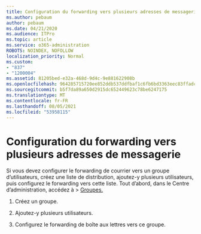 ```yaml
---
title: Configuration du forwarding vers plusieurs adresses de messagerie
ms.author: pebaum
author: pebaum
ms.date: 04/21/2020
ms.audience: ITPro
ms.topic: article
ms.service: o365-administration
ROBOTS: NOINDEX, NOFOLLOW
localization_priority: Normal
ms.custom:
- "837"
- "1200004"
ms.assetid: 81205bed-e32a-468d-9d4c-9e881622908b
ms.openlocfilehash: 964285715720ee852ddb537ddfbaf1c6fb6bd3363eec83ffadc881b741035cad
ms.sourcegitcommit: b5f7da89a650d2915dc652449623c78be6247175
ms.translationtype: MT
ms.contentlocale: fr-FR
ms.lasthandoff: 08/05/2021
ms.locfileid: "53958115"
---
```

# <a name="setting-up-forwarding-to-multiple-email-addresses"></a>Configuration du forwarding vers plusieurs adresses de messagerie

Si vous devez configurer le forwarding de courrier vers un groupe d’utilisateurs, créez une liste de distribution, ajoutez-y plusieurs utilisateurs, puis configurez le forwarding vers cette liste. Tout d’abord, dans le Centre d’administration, accédez à  >  [Groupes.](https://portal.office.com/adminportal/home#/groups)
  
1. Créez un groupe.

2. Ajoutez-y plusieurs utilisateurs.

3. Configurez le forwarding de boîte aux lettres vers ce groupe.
